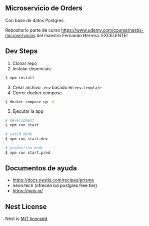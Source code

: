 
## Microservicio de Orders

Con base de datos Postgres.

Repositorio parte de curso https://www.udemy.com/course/nestjs-microservicios
del maestro Fernando Herrera.
EXCELENTE!

## Dev Steps 

1. Clonar repo
2. Instalar depencias:
```bash
$ npm install
```
3. Crear archivo `.env` basado en `env.template`
4. Correr docker compose 
```bash
$ docker compose up -d
```
5. Ejecutar la app 
```bash
# development
$ npm run start

# watch mode
$ npm run start:dev

# production mode
$ npm run start:prod
```

## Documentos de ayuda

- https://docs.nestjs.com/recipes/prisma
- neon.tech (ofrecen bd postgres free tier)
- https://nats.io/


## Nest License

Nest is [MIT licensed](LICENSE).

